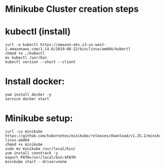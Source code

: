 # Minikube Cluster creation steps

# kubectl (install)
	curl -o kubectl https://amazon-eks.s3-us-west-2.amazonaws.com/1.14.6/2019-08-22/bin/linux/amd64/kubectl
	chmod +x ./kubectl
	mv kubectl /usr/bin
	kubectl version --short --client

# Install docker:
	yum install docker -y
	service docker start

# Minikube setup:
	curl -Lo minikube https://github.com/kubernetes/minikube/releases/download/v1.25.2/minikube-linux-amd64
	chmod +x minikube
	sudo mv minikube /usr/local/bin/
	yum install conntrack -y
	export PATH=/usr/local/bin:$PATH
	minikube start --driver=none
